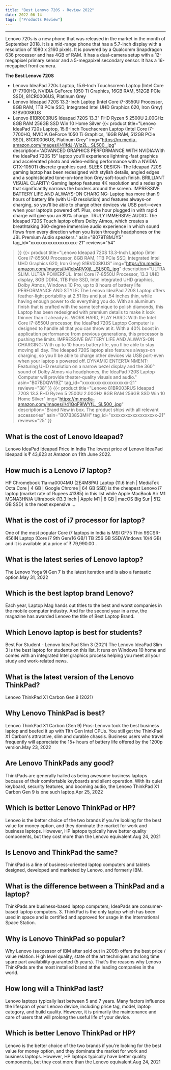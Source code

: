 ```yaml
---
title: "Best Lenovo 720S - Review 2022"
date: 2022-06-14
tags: ["Products Review"]
---
```


---


Lenovo 720s is a new phone that was released in the market in the month of September 2018. It is a mid-range phone that has a 5.7-inch display with a resolution of 1080 x 2160 pixels. It is powered by a Qualcomm Snapdragon 636 processor and has 4GB of RAM. It has a dual-camera setup with a 12-megapixel primary sensor and a 5-megapixel secondary sensor. It has a 16-megapixel front camera.

**The Best Lenovo 720S**
* Lenovo IdeaPad 720s Laptop, 15.6-Inch Touchscreen Laptop (Intel Core i7-7700HQ, NVIDIA GeForce 1050 Ti Graphics, 16GB RAM, 512GB PCIe SSD), 81CR0006US, Platinum Grey
* Lenovo Ideapad 720S 13.3-Inch Laptop (Intel Core i7-8550U Processor, 8GB RAM, 1TB PCle SSD, Integrated Intel UHD Graphics 620, Iron Grey) 81BV008KUS
* Lenovo 81BR003RUS Ideapad 720S 13.3" FHD Ryzen 5 2500U 2.00GHz 8GB RAM 256GB SSD Win 10 Home Silver
{{< product 
title="Lenovo IdeaPad 720s Laptop, 15.6-Inch Touchscreen Laptop (Intel Core i7-7700HQ, NVIDIA GeForce 1050 Ti Graphics, 16GB RAM, 512GB PCIe SSD), 81CR0006US, Platinum Grey"
img="https://m.media-amazon.com/images/I/41fdJ-WIz2L._SL500_.jpg"
description="ADVANCED GRAPHICS PERFORMANCE WITH NVIDIA:With the IdeaPad 720S 15” laptop you’ll experience lightning-fast graphics and accelerated photo and video-editing performance with a NVIDIA GTX-1050Ti discrete graphics card. SLEEK DESIGN: The Ideapad 720S gaming laptop has been redesigned with stylish details, angled edges and a sophisticated tone-on-tone Iron Grey soft-touch finish. BRILLIANT VISUAL CLARITY: Gaming laptop features 4K resolution and a redesign that significantly narrows the borders around the screen. IMPRESSIVE BATTERY LIFE AND ALWAYS-ON CHARGING: Laptop has more than 9 hours of battery life (with UHD resolution) and features always-on charging, so you’ll be able to charge other devices via USB port—even when your laptop’s powered off. Plus, one hour plugged in with rapid charge will give you an 80% charge. TRULY IMMERSIVE AUDIO: The Ideapad 720S Touch laptop offers Dolby Atmos, which creates a breathtaking 360-degree immersive audio experience in which sound flows from every direction when you listen through headphones or the JBL Premium Audio speakers."
asin="B079T8MJYS"
tag_id="xxxxxxxxxxxxxxxxxxx-21"
reviews="54"
>}} 
{{< product 
title="Lenovo Ideapad 720S 13.3-Inch Laptop (Intel Core i7-8550U Processor, 8GB RAM, 1TB PCle SSD, Integrated Intel UHD Graphics 620, Iron Grey) 81BV008KUS"
img="https://m.media-amazon.com/images/I/41ebARVXijL._SL500_.jpg"
description="ULTRA SLIM. ULTRA POWERFUL. Intel Core i7-8550U Processor, 13.3  UHD display, 8GB DDR4, 1TB Pcle SSD, Intel integrated UHD graphics, Dolby Atmos, Windows 10 Pro, up to 8 hours of battery life PERFORMANCE AND STYLE: The Lenovo IdeaPad 720S Laptop offers feather-light portability at 2.51 lbs and just .54 inches thin, while having enough power to do everything you do. With an aluminum finish that is crafted with the same technique to polish diamonds, this Laptop has been redesigned with premium details to make it look thinner than it already is. WORK HARD, PLAY HARD: With the Intel Core i7-8550U processor, the IdeaPad 720S Laptop Computer is designed to handle all that you can throw at it. With a 40% boost in application performance from previous generations, this processor is pushing the limits. IMPRESSIVE BATTERY LIFE AND ALWAYS-ON CHARGING: With up to 10 hours  battery life, you ll be able to stay moving all day. The Ideapad 720S laptop also features always-on charging, so you ll be able to charge other devices via USB port-even when your laptop s powered off. DYNAMIC ENTERTAINMENT: Featuring UHD resolution on a narrow bezel display and the 360° sound of Dolby Atmos via headphones, the IdeaPad 720S Laptop Computer will provide theater-quality visuals and audio."
asin="B07BDQW19Z"
tag_id="xxxxxxxxxxxxxxxxxxx-21"
reviews="38"
>}} 
{{< product 
title="Lenovo 81BR003RUS Ideapad 720S 13.3  FHD Ryzen 5 2500U 2.00GHz 8GB RAM 256GB SSD Win 10 Home Silver"
img="https://m.media-amazon.com/images/I/41QqF9lWYfL._SL500_.jpg"
description="Brand New in box. The product ships with all relevant accessories"
asin="B07B38S3MH"
tag_id="xxxxxxxxxxxxxxxxxxx-21"
reviews="25"
>}} 
## What is the cost of Lenovo Ideapad?
Lenovo IdeaPad Ideapad Price in India The lowest price of Lenovo IdeaPad Ideapad is ₹ 43,623 at Amazon on 11th June 2022.

## How much is a Lenovo i7 laptop?
HP Chromebook 11a-na0004MU (2E4M8PA) Laptop (11.6 Inch | MediaTek Octa Core | 4 GB | Google Chrome | 64 GB SSD) is the cheapest Lenovo i7 laptop (market rate of Rupees 41385) in this list while Apple MacBook Air M1 MGNA3HN/A Ultrabook (13.3 Inch | Apple M1 | 8 GB | macOS Big Sur | 512 GB SSD) is the most expensive ...

## What is the cost of i7 processor for laptop?
One of the most popular Core i7 laptops in India is MSI GF75 Thin 9SCSR-456IN Laptop (Core i7 9th Gen/16 GB/1 TB 256 GB SSD/Windows 10/4 GB) and it is available at a price of ₹ 79,990.00 .

## What is the latest series of Lenovo laptop?
The Lenovo Yoga 9i Gen 7 is the latest iteration and is also a fantastic option.May 31, 2022

## Which is the best laptop brand Lenovo?
Each year, Laptop Mag hands out titles to the best and worst companies in the mobile computer industry. And for the second year in a row, the magazine has awarded Lenovo the title of Best Laptop Brand.

## Which Lenovo laptop is best for students?
Best For Student - Lenovo IdeaPad Slim 3 (2021) The Lenovo IdeaPad Slim 3 is the best laptop for students on this list. It runs on Windows 10 home and comes with an integrated Intel graphics process helping you meet all your study and work-related news.

## What is the latest version of the Lenovo ThinkPad?
Lenovo ThinkPad X1 Carbon Gen 9 (2021)

## Why Lenovo ThinkPad is best?
Lenovo ThinkPad X1 Carbon (Gen 9) Pros: Lenovo took the best business laptop and beefed it up with 11th Gen Intel CPUs. You still get the ThinkPad X1 Carbon's attractive, slim and durable chassis. Business users who travel frequently will appreciate the 15+ hours of battery life offered by the 1200p version.May 23, 2022

## Are Lenovo ThinkPads any good?
ThinkPads are generally hailed as being awesome business laptops because of their comfortable keyboards and silent operation. With its quiet keyboard, security features, and booming audio, the Lenovo ThinkPad X1 Carbon Gen 9 is one such laptop.Apr 25, 2022

## Which is better Lenovo ThinkPad or HP?
Lenovo is the better choice of the two brands if you're looking for the best value for money option, and they dominate the market for work and business laptops. However, HP laptops typically have better quality components, but they cost more than the Lenovo equivalent.Aug 24, 2021

## Is Lenovo and ThinkPad the same?
ThinkPad is a line of business-oriented laptop computers and tablets designed, developed and marketed by Lenovo, and formerly IBM.

## What is the difference between a ThinkPad and a laptop?
ThinkPads are business-based laptop computers; IdeaPads are consumer-based laptop computers. 3. ThinkPad is the only laptop which has been used in space and is certified and approved for usage in the International Space Station.

## Why is Lenovo ThinkPad so popular?
Why Lenovo (successor of IBM after sold out in 2005) offers the best price / value relation. High level quality, state of the art techniques and long time spare part availability guaranted (5 years). That's the reasons why Lenovo ThinkPads are the most installed brand at the leading companies in the world.

## How long will a ThinkPad last?
Lenovo laptops typically last between 5 and 7 years. Many factors influence the lifespan of your Lenovo device, including price tag, model, laptop category, and build quality. However, it is primarily the maintenance and care of users that will prolong the useful life of your device.

## Which is better Lenovo ThinkPad or HP?
Lenovo is the better choice of the two brands if you're looking for the best value for money option, and they dominate the market for work and business laptops. However, HP laptops typically have better quality components, but they cost more than the Lenovo equivalent.Aug 24, 2021

